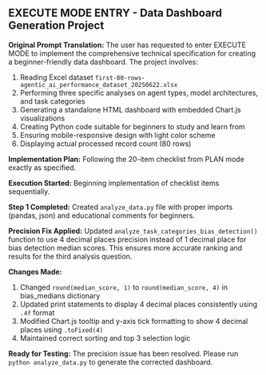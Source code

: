 ## EXECUTE MODE ENTRY - Data Dashboard Generation Project

**Original Prompt Translation:**
The user has requested to enter EXECUTE MODE to implement the comprehensive technical specification for creating a beginner-friendly data dashboard. The project involves:

1. Reading Excel dataset `first-80-rows-agentic_ai_performance_dataset_20250622.xlsx`
2. Performing three specific analyses on agent types, model architectures, and task categories
3. Generating a standalone HTML dashboard with embedded Chart.js visualizations
4. Creating Python code suitable for beginners to study and learn from
5. Ensuring mobile-responsive design with light color scheme
6. Displaying actual processed record count (80 rows)

**Implementation Plan:** Following the 20-item checklist from PLAN mode exactly as specified.

**Execution Started:** Beginning implementation of checklist items sequentially.

**Step 1 Completed:** Created `analyze_data.py` file with proper imports (pandas, json) and educational comments for beginners.

**Precision Fix Applied:** Updated `analyze_task_categories_bias_detection()` function to use 4 decimal places precision instead of 1 decimal place for bias detection median scores. This ensures more accurate ranking and results for the third analysis question.

**Changes Made:**
1. Changed `round(median_score, 1)` to `round(median_score, 4)` in bias_medians dictionary
2. Updated print statements to display 4 decimal places consistently using `.4f` format
3. Modified Chart.js tooltip and y-axis tick formatting to show 4 decimal places using `.toFixed(4)`
4. Maintained correct sorting and top 3 selection logic

**Ready for Testing:** The precision issue has been resolved. Please run `python analyze_data.py` to generate the corrected dashboard.

